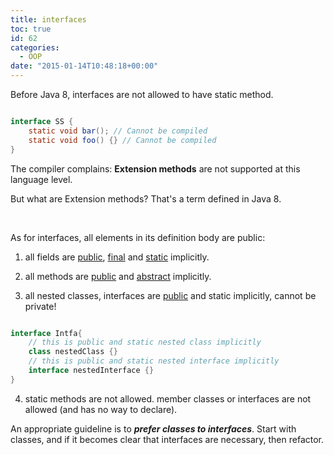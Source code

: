 ```yaml
---
title: interfaces
toc: true
id: 62
categories:
  - OOP
date: "2015-01-14T10:48:18+00:00"
---
```


Before Java 8, interfaces are not allowed to have static method.



```java

interface SS {
    static void bar(); // Cannot be compiled
    static void foo() {} // Cannot be compiled
}
```


The compiler complains: **Extension methods** are not supported at this language level.

But what are Extension methods? That's a term defined in Java 8.

&nbsp;

As for interfaces, all elements in its definition body are public:

1) all fields are <span style="text-decoration: underline;">public</span>, <span style="text-decoration: underline;">final</span> and <span style="text-decoration: underline;">static</span> implicitly.

2) all methods are <span style="text-decoration: underline;">public</span> and <span style="text-decoration: underline;">abstract</span> implicitly.

3) all nested classes, interfaces are <span style="text-decoration: underline;">public</span> and static implicitly, cannot be private!


```java

interface Intfa{
    // this is public and static nested class implicitly
    class nestedClass {}
    // this is public and static nested interface implicitly
    interface nestedInterface {}
}
```


4) static methods are not allowed. member classes or interfaces are not allowed (and has no way to declare).

An appropriate guideline is to **_prefer classes to interfaces_**. Start with classes, and if it becomes clear that interfaces are necessary, then refactor.
